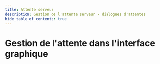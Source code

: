 ```yaml
---
title: Attente serveur
description: Gestion de l'attente serveur - dialogues d'attentes
hide_table_of_contents: true
---
```


# Gestion de l'attente dans l'interface graphique

